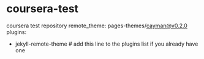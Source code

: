 # coursera-test
coursera test repository
remote_theme: pages-themes/cayman@v0.2.0
plugins:
- jekyll-remote-theme # add this line to the plugins list if you already have one
